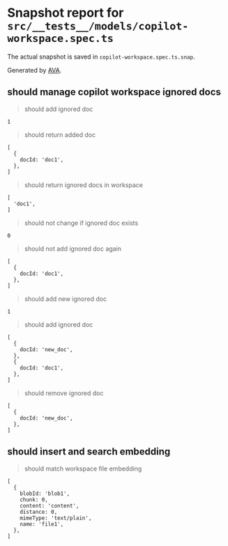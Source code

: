 # Snapshot report for `src/__tests__/models/copilot-workspace.spec.ts`

The actual snapshot is saved in `copilot-workspace.spec.ts.snap`.

Generated by [AVA](https://avajs.dev).

## should manage copilot workspace ignored docs

> should add ignored doc

    1

> should return added doc

    [
      {
        docId: 'doc1',
      },
    ]

> should return ignored docs in workspace

    [
      'doc1',
    ]

> should not change if ignored doc exists

    0

> should not add ignored doc again

    [
      {
        docId: 'doc1',
      },
    ]

> should add new ignored doc

    1

> should add ignored doc

    [
      {
        docId: 'new_doc',
      },
      {
        docId: 'doc1',
      },
    ]

> should remove ignored doc

    [
      {
        docId: 'new_doc',
      },
    ]

## should insert and search embedding

> should match workspace file embedding

    [
      {
        blobId: 'blob1',
        chunk: 0,
        content: 'content',
        distance: 0,
        mimeType: 'text/plain',
        name: 'file1',
      },
    ]
